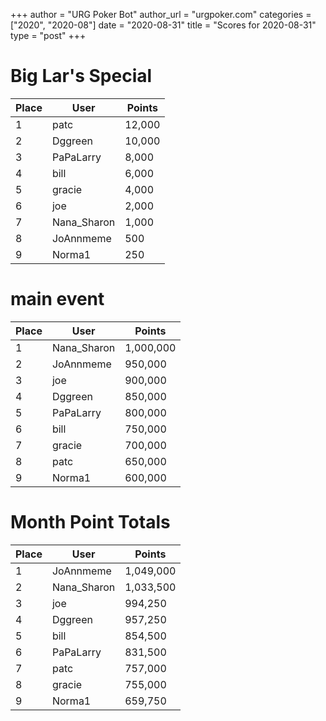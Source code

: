 +++
author = "URG Poker Bot"
author_url = "urgpoker.com"
categories = ["2020", "2020-08"]
date = "2020-08-31"
title = "Scores for 2020-08-31"
type = "post"
+++
# Big Lar's Special

| Place | User | Points |
|-------|------|--------|
| 1 | patc | 12,000 |
| 2 | Dggreen | 10,000 |
| 3 | PaPaLarry | 8,000 |
| 4 | bill | 6,000 |
| 5 | gracie | 4,000 |
| 6 | joe | 2,000 |
| 7 | Nana_Sharon | 1,000 |
| 8 | JoAnnmeme | 500 |
| 9 | Norma1 | 250 |

# main event

| Place | User | Points |
|-------|------|--------|
| 1 | Nana_Sharon | 1,000,000 |
| 2 | JoAnnmeme | 950,000 |
| 3 | joe | 900,000 |
| 4 | Dggreen | 850,000 |
| 5 | PaPaLarry | 800,000 |
| 6 | bill | 750,000 |
| 7 | gracie | 700,000 |
| 8 | patc | 650,000 |
| 9 | Norma1 | 600,000 |

# Month Point Totals

| Place | User | Points |
|-------|------|--------|
| 1 | JoAnnmeme | 1,049,000 |
| 2 | Nana_Sharon | 1,033,500 |
| 3 | joe | 994,250 |
| 4 | Dggreen | 957,250 |
| 5 | bill | 854,500 |
| 6 | PaPaLarry | 831,500 |
| 7 | patc | 757,000 |
| 8 | gracie | 755,000 |
| 9 | Norma1 | 659,750 |
